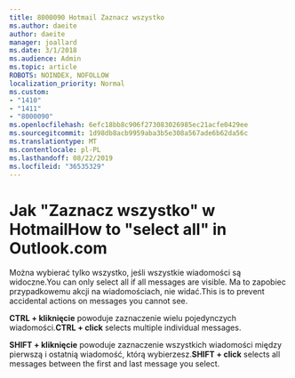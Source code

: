```yaml
---
title: 8000090 Hotmail Zaznacz wszystko
ms.author: daeite
author: daeite
manager: joallard
ms.date: 3/1/2018
ms.audience: Admin
ms.topic: article
ROBOTS: NOINDEX, NOFOLLOW
localization_priority: Normal
ms.custom:
- "1410"
- "1411"
- "8000090"
ms.openlocfilehash: 6efc18bb8c906f273083026985ec21acfe0429ee
ms.sourcegitcommit: 1d98db8acb9959aba3b5e308a567ade6b62da56c
ms.translationtype: MT
ms.contentlocale: pl-PL
ms.lasthandoff: 08/22/2019
ms.locfileid: "36535329"
---
```

# <a name="how-to-select-all-in-outlookcom"></a><span data-ttu-id="8292d-102">Jak "Zaznacz wszystko" w Hotmail</span><span class="sxs-lookup"><span data-stu-id="8292d-102">How to "select all" in Outlook.com</span></span>

<span data-ttu-id="8292d-103">Można wybierać tylko wszystko, jeśli wszystkie wiadomości są widoczne.</span><span class="sxs-lookup"><span data-stu-id="8292d-103">You can only select all if all messages are visible.</span></span> <span data-ttu-id="8292d-104">Ma to zapobiec przypadkowemu akcji na wiadomościach, nie widać.</span><span class="sxs-lookup"><span data-stu-id="8292d-104">This is to prevent accidental actions on messages you cannot see.</span></span>

<span data-ttu-id="8292d-105">**CTRL + kliknięcie** powoduje zaznaczenie wielu pojedynczych wiadomości.</span><span class="sxs-lookup"><span data-stu-id="8292d-105">**CTRL + click** selects multiple individual messages.</span></span>

<span data-ttu-id="8292d-106">**SHIFT + kliknięcie** powoduje zaznaczenie wszystkich wiadomości między pierwszą i ostatnią wiadomość, którą wybierzesz.</span><span class="sxs-lookup"><span data-stu-id="8292d-106">**SHIFT + click** selects all messages between the first and last message you select.</span></span>